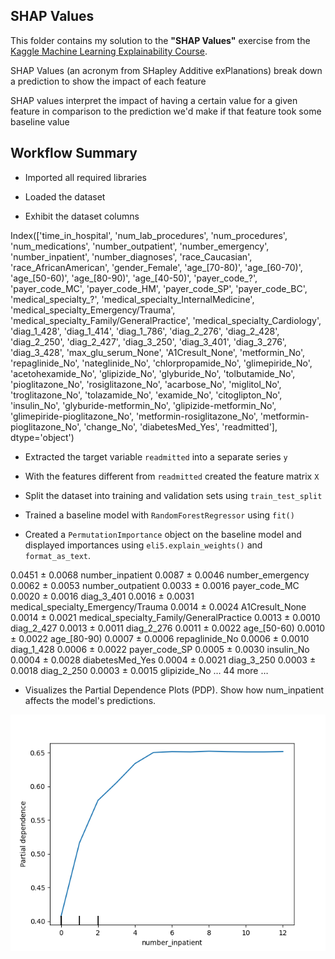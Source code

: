 ## SHAP Values

This folder contains my solution to the **"SHAP Values"** exercise from the [Kaggle Machine Learning Explainability Course](https://www.kaggle.com/learn/machine-learning-explainability).

SHAP Values (an acronym from SHapley Additive exPlanations) break down a prediction to show the impact of each feature

SHAP values interpret the impact of having a certain value for a given feature in comparison to the prediction we'd make if that feature took some baseline value

## Workflow Summary

- Imported all required libraries

- Loaded the dataset

- Exhibit the dataset columns  

Index(['time_in_hospital', 'num_lab_procedures', 'num_procedures',
       'num_medications', 'number_outpatient', 'number_emergency',
       'number_inpatient', 'number_diagnoses', 'race_Caucasian',
       'race_AfricanAmerican', 'gender_Female', 'age_[70-80)', 'age_[60-70)',
       'age_[50-60)', 'age_[80-90)', 'age_[40-50)', 'payer_code_?',
       'payer_code_MC', 'payer_code_HM', 'payer_code_SP', 'payer_code_BC',
       'medical_specialty_?', 'medical_specialty_InternalMedicine',
       'medical_specialty_Emergency/Trauma',
       'medical_specialty_Family/GeneralPractice',
       'medical_specialty_Cardiology', 'diag_1_428', 'diag_1_414',
       'diag_1_786', 'diag_2_276', 'diag_2_428', 'diag_2_250', 'diag_2_427',
       'diag_3_250', 'diag_3_401', 'diag_3_276', 'diag_3_428',
       'max_glu_serum_None', 'A1Cresult_None', 'metformin_No',
       'repaglinide_No', 'nateglinide_No', 'chlorpropamide_No',
       'glimepiride_No', 'acetohexamide_No', 'glipizide_No', 'glyburide_No',
       'tolbutamide_No', 'pioglitazone_No', 'rosiglitazone_No', 'acarbose_No',
       'miglitol_No', 'troglitazone_No', 'tolazamide_No', 'examide_No',
       'citoglipton_No', 'insulin_No', 'glyburide-metformin_No',
       'glipizide-metformin_No', 'glimepiride-pioglitazone_No',
       'metformin-rosiglitazone_No', 'metformin-pioglitazone_No', 'change_No',
       'diabetesMed_Yes', 'readmitted'],
      dtype='object')


- Extracted the target variable `readmitted` into a separate series `y`

- With the features different from `readmitted` created the feature matrix `X`

- Split the dataset into training and validation sets using `train_test_split`

- Trained a baseline model with `RandomForestRegressor` using `fit()`

- Created a `PermutationImportance` object on the baseline model and displayed importances using `eli5.explain_weights()` and `format_as_text`.

0.0451 ± 0.0068  number_inpatient
0.0087 ± 0.0046  number_emergency
0.0062 ± 0.0053  number_outpatient
0.0033 ± 0.0016  payer_code_MC
0.0020 ± 0.0016  diag_3_401
0.0016 ± 0.0031  medical_specialty_Emergency/Trauma
0.0014 ± 0.0024  A1Cresult_None
0.0014 ± 0.0021  medical_specialty_Family/GeneralPractice
0.0013 ± 0.0010  diag_2_427
0.0013 ± 0.0011  diag_2_276
0.0011 ± 0.0022  age_[50-60)
0.0010 ± 0.0022  age_[80-90)
0.0007 ± 0.0006  repaglinide_No
0.0006 ± 0.0010  diag_1_428
0.0006 ± 0.0022  payer_code_SP
0.0005 ± 0.0030  insulin_No
0.0004 ± 0.0028  diabetesMed_Yes
0.0004 ± 0.0021  diag_3_250
0.0003 ± 0.0018  diag_2_250
0.0003 ± 0.0015  glipizide_No
                       … 44 more …  

- Visualizes the Partial Dependence Plots (PDP). Show how num_inpatient affects the model's predictions.

![Partial Dependence Display](result_1.png)
